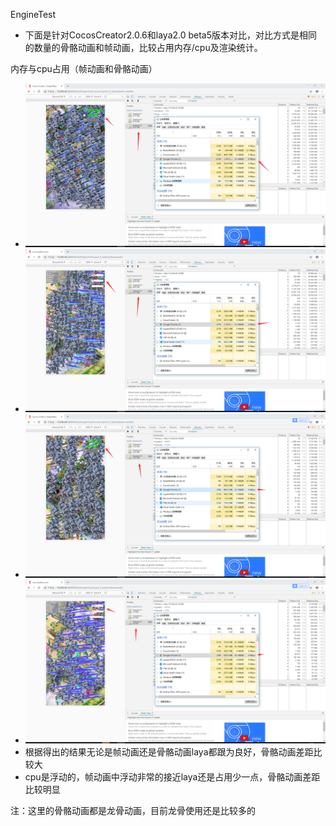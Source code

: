 EngineTest
* 下面是针对CocosCreator2.0.6和laya2.0 beta5版本对比，对比方式是相同的数量的骨骼动画和帧动画，比较占用内存/cpu及渲染统计。

内存与cpu占用（帧动画和骨骼动画）
* ![cocos_骨骼_内存](/Image/cocos_骨骼_内存.png)
* ![laya_骨骼_内存](/Image/laya_骨骼_内存.png)
* ![cocos_帧_内存](/Image/cocos_帧_内存.png)
* ![laya_帧_内存](/Image/laya_帧_内存.png)
* 根据得出的结果无论是帧动画还是骨骼动画laya都跟为良好，骨骼动画差距比较大
* cpu是浮动的，帧动画中浮动非常的接近laya还是占用少一点，骨骼动画差距比较明显

注：这里的骨骼动画都是龙骨动画，目前龙骨使用还是比较多的